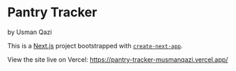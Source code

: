 # Pantry Tracker
by Usman Qazi

This is a [Next.js](https://nextjs.org/) project bootstrapped with [`create-next-app`](https://github.com/vercel/next.js/tree/canary/packages/create-next-app).

View the site live on Vercel: https://pantry-tracker-musmanqazi.vercel.app/